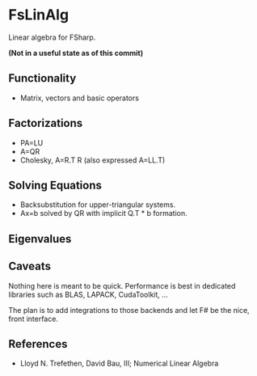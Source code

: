 # FsLinAlg
Linear algebra for FSharp.

**(Not in a useful state as of this commit)**

## Functionality
- Matrix, vectors and basic operators

## Factorizations
- PA=LU
- A=QR
- Cholesky, A=R.T R (also expressed A=LL.T)

## Solving Equations
- Backsubstitution for upper-triangular systems.
- Ax=b solved by QR with implicit Q.T * b formation.

## Eigenvalues

## Caveats
Nothing here is meant to be quick. Performance is best in dedicated libraries such as BLAS, LAPACK, CudaToolkit, ...

The plan is to add integrations to those backends and let F# be the nice, front interface.

## References
- Lloyd N. Trefethen, David Bau, III; Numerical Linear Algebra


